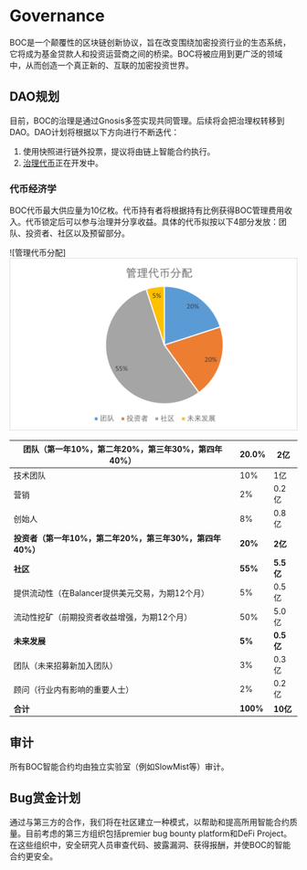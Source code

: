 # Governance

BOC是一个颠覆性的区块链创新协议，旨在改变围绕加密投资行业的生态系统，它将成为基金贷款人和投资运营商之间的桥梁。BOC将被应用到更广泛的领域中，从而创造一个真正新的、互联的加密投资世界。

## DAO规划

目前，BOC的治理是通过Gnosis多签实现共同管理。后续将会把治理权转移到DAO。DAO计划将根据以下方向进行不断迭代：

1. 使用快照进行链外投票，提议将由链上智能合约执行。
2. [治理代币](https://github.com/Francisco-Rua/boc\_gitbook/blob/zh\_version/boc/appendix/README.md#%E6%B2%BB%E7%90%86%E5%B8%81governance-token)正在开发中。

### 代币经济学

BOC代币最大供应量为10亿枚。代币持有者将根据持有比例获得BOC管理费用收入。代币锁定后可以参与治理并分享收益。具体的代币拟按以下4部分发放：团队、投资者、社区以及预留部分。

![管理代币分配]![](<../.gitbook/assets/%E7%AE%A1%E7%90%86%E4%BB%A3%E5%B8%81%E5%88%86%E9%85%8D.png>)

| **团队（第一年10%，第二年20%，第三年30%，第四年40%）**  | **20.0%** | **2亿**   |
| ------------------------------------ | --------- | -------- |
| 技术团队                                 | 10%       | 1亿       |
| 营销                                   | 2%        | 0.2亿     |
| 创始人                                  | 8%        | 0.8亿     |
| **投资者（第一年10%，第二年20%，第三年30%，第四年40%）** | **20%**   | **2亿**   |
| **社区**                               | **55%**   | **5.5亿** |
| 提供流动性（在Balancer提供美元交易，为期12个月）        | 5%        | 0.5亿     |
| 流动性挖矿（前期投资者收益增强，为期12个月）              | 50%       | 5.0亿     |
| **未来发展**                             | **5%**    | **0.5亿** |
| 团队（未来招募新加入团队）                        | 3%        | 0.3亿     |
| 顾问（行业内有影响的重要人士）                      | 2%        | 0.2亿     |
| **合计**                               | **100%**  | **10亿**  |

## 审计

所有BOC智能合约均由独立实验室（例如SlowMist等）审计。

## Bug赏金计划

通过与第三方的合作，我们将在社区建立一种模式，以帮助和提高所用智能合约质量。目前考虑的第三方组织包括premier bug bounty platform和DeFi Project。在这些组织中，安全研究人员审查代码、披露漏洞、获得报酬，并使BOC的智能合约更安全。
